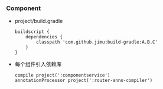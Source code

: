 ### Component
* project/build.gradle
    ```
    buildscript {
        dependencies {
            classpath 'com.github.jimu:build-gradle:A.B.C'
        }
    }
    ```

* 每个组件引入依赖库
    ```
    compile project(':componentservice')
    annotationProcessor project(':router-anno-compiler')
    ```













